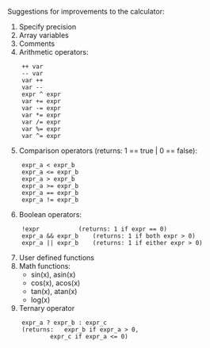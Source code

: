 
Suggestions for improvements to the calculator:

1. Specify precision
2. Array variables
3. Comments
4. Arithmetic operators:  
```
	++ var
	-- var
	var ++
	var --
	expr ^ expr
	var += expr
	var -= expr
	var *= expr
	var /= expr
	var %= expr
	var ^= expr
```
5. Comparison operators (returns: 1 == true | 0 == false):
```
	expr_a < expr_b
	expr_a <= expr_b
	expr_a > expr_b
	expr_a >= expr_b
	expr_a == expr_b
	expr_a != expr_b
```
6. Boolean operators:
```
	!expr			(returns: 1 if expr == 0)
	expr_a && expr_b	(returns: 1 if both expr > 0)
	expr_a || expr_b	(returns: 1 if either expr > 0)
```
7. User defined functions
8. Math functions:
	- sin(x),	asin(x)
	- cos(x), acos(x)
	- tan(x), atan(x)
	- log(x)
9. Ternary operator
```
	expr_a ? expr_b : expr_c
	(returns:	expr_b if expr_a > 0,
			expr_c if expr_a <= 0)
```